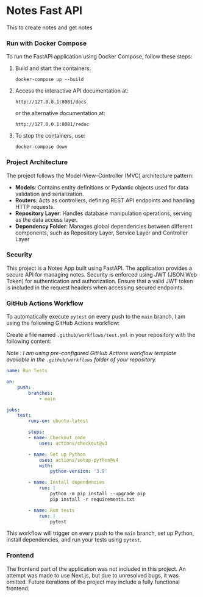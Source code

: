 # Notes Fast API
This to create notes and get notes


### Run with Docker Compose

To run the FastAPI application using Docker Compose, follow these steps:

1. Build and start the containers:
    ```
    docker-compose up --build
    ```

1. Access the interactive API documentation at:
    ```
    http://127.0.0.1:8081/docs
    ```
    or the alternative documentation at:
    ```
    http://127.0.0.1:8081/redoc
    ```

1. To stop the containers, use:
    ```
    docker-compose down
    ```

### Project Architecture

The project follows the Model-View-Controller (MVC) architecture pattern:

- **Models**: Contains entity definitions or Pydantic objects used for data validation and serialization.
- **Routers**: Acts as controllers, defining REST API endpoints and handling HTTP requests.
- **Repository Layer**: Handles database manipulation operations, serving as the data access layer.
- **Dependency Folder**: Manages global dependencies between different components, such as Repository Layer, Service Layer and Controller Layer

### Security

This project is a Notes App built using FastAPI. The application provides a secure API for managing notes. Security is enforced using JWT (JSON Web Token) for authentication and authorization. Ensure that a valid JWT token is included in the request headers when accessing secured endpoints.

### GitHub Actions Workflow

To automatically execute `pytest` on every push to the `main` branch, I am
using the following GitHub Actions workflow:

Create a file named `.github/workflows/test.yml` in your repository with the following content:

*Note : I am using pre-configured GitHub Actions workflow template available in the `.github/workflows` folder of your repository.*

```yaml
name: Run Tests

on:
    push:
        branches:
            - main

jobs:
    test:
        runs-on: ubuntu-latest

        steps:
        - name: Checkout code
            uses: actions/checkout@v3

        - name: Set up Python
            uses: actions/setup-python@v4
            with:
                python-version: '3.9'

        - name: Install dependencies
            run: |
                python -m pip install --upgrade pip
                pip install -r requirements.txt

        - name: Run tests
            run: |
                pytest
```

This workflow will trigger on every push to the `main` branch, set up Python, install dependencies, and run your tests using `pytest`.

### Frontend

The frontend part of the application was not included in this project. An attempt was made to use Next.js, but due to unresolved bugs, it was omitted. Future iterations of the project may include a fully functional frontend.
